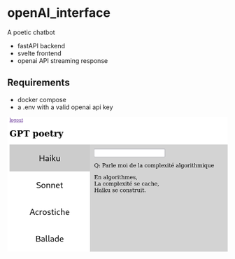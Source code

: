 # openAI_interface

A poetic chatbot

- fastAPI backend
- svelte frontend
- openai API streaming response

## Requirements

- docker compose
- a .env with a valid openai api key

![screenshot](img/screenshot.png)
